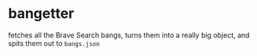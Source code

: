 # bangetter

fetches all the Brave Search bangs, turns them into a really big object, and spits them out to `bangs.json`
